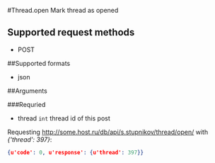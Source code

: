 #Thread.open
Mark thread as opened

## Supported request methods 
* POST

##Supported formats
* json

##Arguments


###Requried
* thread
   ```int``` thread id of this post


Requesting http://some.host.ru/db/api/s.stupnikov/thread/open/ with _{'thread': 397}_:
```json
{u'code': 0, u'response': {u'thread': 397}}
```

